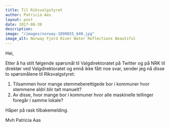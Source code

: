```yaml
---
title: Til Riksvalgstyret
author: Patricia Aas
layout: post
date: 2017-08-30
description:
image: "/images/norway-1890655_640.jpg"
image_alt: Norway Fjord River Water Reflections Beautiful
---
```


Hei,

Etter å ha stilt følgende spørsmål til Valgdirektoratet på Twitter og på NRK til direktør ved Valgdirektoratet og ennå ikke fått noe svar, sender jeg nå disse to spørsmålene til Riksvalgstyret:

1. Tilsammen hvor mange stemmeberettigede bor i kommuner hvor stemmene aldri blir talt manuelt?
2. Av disse, hvor mange bor i kommuner hvor alle maskinelle tellinger foregår i samme lokale?

Håper på rask tilbakemelding.

Mvh Patricia Aas